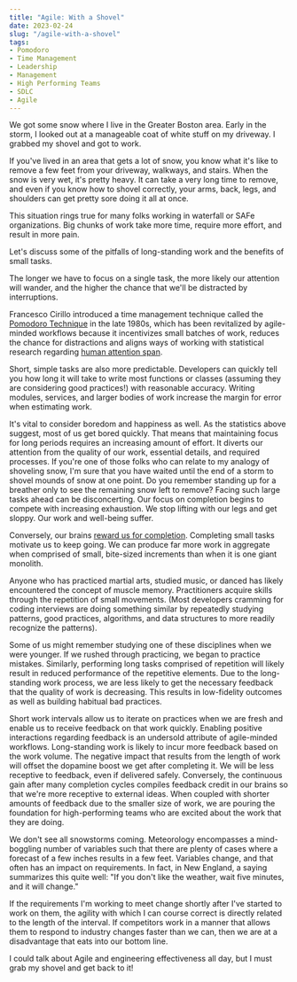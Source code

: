 ```yaml
---
title: "Agile: With a Shovel"
date: 2023-02-24
slug: "/agile-with-a-shovel"
tags:
- Pomodoro
- Time Management
- Leadership
- Management
- High Performing Teams
- SDLC
- Agile
---
```


We got some snow where I live in the Greater Boston area. 
Early in the storm, I looked out at a manageable coat of white stuff on my driveway. 
I grabbed my shovel and got to work.


If you've lived in an area that gets a lot of snow, 
you know what it's like to remove a few feet from your driveway, walkways, and stairs. 
When the snow is very wet, it's pretty heavy. 
It can take a very long time to remove, and even if you know how to shovel correctly, 
your arms, back, legs, and shoulders can get pretty sore doing it all at once.

This situation rings true for many folks working in waterfall or SAFe organizations. 
Big chunks of work take more time, require more effort, and result in more pain.

Let's discuss some of the pitfalls of long-standing work and the benefits of small tasks.

The longer we have to focus on a single task, the more likely our attention will wander, and the higher the chance that we'll be distracted by interruptions.

Francesco Cirillo introduced a time management technique called the [Pomodoro Technique](https://en.wikipedia.org/wiki/Pomodoro_Technique) in the late 1980s, which has been revitalized by agile-minded workflows because it incentivizes small batches of work, reduces the chance for distractions and aligns ways of working with statistical research regarding [human attention span](https://www.crossrivertherapy.com/average-human-attention-span).

Short, simple tasks are also more predictable. Developers can quickly tell you how long it will take to write most functions or classes (assuming they are considering good practices!) with reasonable accuracy. Writing modules, services, and larger bodies of work increase the margin for error when estimating work.

It's vital to consider boredom and happiness as well. As the statistics above suggest, most of us get bored quickly. That means that maintaining focus for long periods requires an increasing amount of effort. It diverts our attention from the quality of our work, essential details, and required processes. If you're one of those folks who can relate to my analogy of shoveling snow, I'm sure that you have waited until the end of a storm to shovel mounds of snow at one point. Do you remember standing up for a breather only to see the remaining snow left to remove? Facing such large tasks ahead can be disconcerting. Our focus on completion begins to compete with increasing exhaustion. We stop lifting with our legs and get sloppy. Our work and well-being suffer.

Conversely, our brains [reward us for completion](https://facilethings.com/blog/en/micro-tasks). Completing small tasks motivate us to keep going. We can produce far more work in aggregate when comprised of small, bite-sized increments than when it is one giant monolith.

Anyone who has practiced martial arts, studied music, or danced has likely encountered the concept of muscle memory. Practitioners acquire skills through the repetition of small movements. (Most developers cramming for coding interviews are doing something similar by repeatedly studying patterns, good practices, algorithms, and data structures to more readily recognize the patterns).

Some of us might remember studying one of these disciplines when we were younger. If we rushed through practicing, we began to practice mistakes. Similarly, performing long tasks comprised of repetition will likely result in reduced performance of the repetitive elements. Due to the long-standing work process, we are less likely to get the necessary feedback that the quality of work is decreasing. This results in low-fidelity outcomes as well as building habitual bad practices.

Short work intervals allow us to iterate on practices when we are fresh and enable us to receive feedback on that work quickly. Enabling positive interactions regarding feedback is an undersold attribute of agile-minded workflows. Long-standing work is likely to incur more feedback based on the work volume. The negative impact that results from the length of work will offset the dopamine boost we get after completing it. We will be less receptive to feedback, even if delivered safely. Conversely, the continuous gain after many completion cycles compiles feedback credit in our brains so that we're more receptive to external ideas. When coupled with shorter amounts of feedback due to the smaller size of work, we are pouring the foundation for high-performing teams who are excited about the work that they are doing.

We don't see all snowstorms coming. Meteorology encompasses a mind-boggling number of variables such that there are plenty of cases where a forecast of a few inches results in a few feet. Variables change, and that often has an impact on requirements. In fact, in New England, a saying summarizes this quite well: "If you don't like the weather, wait five minutes, and it will change."

If the requirements I'm working to meet change shortly after I've started to work on them, the agility with which I can course correct is directly related to the length of the interval. If competitors work in a manner that allows them to respond to industry changes faster than we can, then we are at a disadvantage that eats into our bottom line.

I could talk about Agile and engineering effectiveness all day, but I must grab my shovel and get back to it!